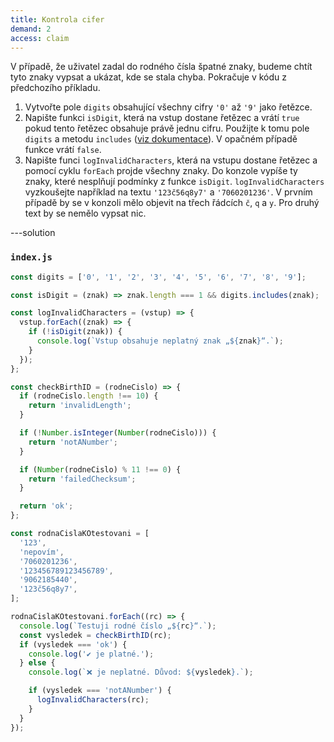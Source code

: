 ```yaml
---
title: Kontrola cifer
demand: 2
access: claim
---
```


V případě, že uživatel zadal do rodného čísla špatné znaky, budeme chtít tyto znaky vypsat a ukázat, kde se stala chyba. Pokračuje v kódu z předchozího příkladu.

1. Vytvořte pole `digits` obsahující všechny cifry `'0'` až `'9'` jako řetězce.
1. Napište funkci `isDigit`, která na vstup dostane řetězec a vrátí `true` pokud tento řetězec obsahuje právě jednu cifru. Použijte k tomu pole `digits` a metodu `includes` ([viz dokumentace](https://developer.mozilla.org/en-US/docs/Web/JavaScript/Reference/Global_Objects/Array/includes)). V opačném případě funkce vrátí `false`.
1. Napište funci `logInvalidCharacters`, která na vstupu dostane řetězec a pomocí cyklu `forEach` projde všechny znaky. Do konzole vypíše ty znaky, které nesplňují podmínky z funkce `isDigit`. `logInvalidCharacters` vyzkoušejte například na textu `'123č56q8y7'` a `'7060201236'`. V prvním případě by se v konzoli mělo objevit na třech řádcích `č`, `q` a `y`. Pro druhý text by se nemělo vypsat nic.

---solution

### `index.js`

```js
const digits = ['0', '1', '2', '3', '4', '5', '6', '7', '8', '9'];

const isDigit = (znak) => znak.length === 1 && digits.includes(znak);

const logInvalidCharacters = (vstup) => {
  vstup.forEach((znak) => {
    if (!isDigit(znak)) {
      console.log(`Vstup obsahuje neplatný znak „${znak}“.`);
    }
  });
};

const checkBirthID = (rodneCislo) => {
  if (rodneCislo.length !== 10) {
    return 'invalidLength';
  }

  if (!Number.isInteger(Number(rodneCislo))) {
    return 'notANumber';
  }

  if (Number(rodneCislo) % 11 !== 0) {
    return 'failedChecksum';
  }

  return 'ok';
};

const rodnaCislaKOtestovani = [
  '123',
  'nepovím',
  '7060201236',
  '123456789123456789',
  '9062185440',
  '123č56q8y7',
];

rodnaCislaKOtestovani.forEach((rc) => {
  console.log(`Testuji rodné číslo „${rc}“.`);
  const vysledek = checkBirthID(rc);
  if (vysledek === 'ok') {
    console.log('✔️ je platné.');
  } else {
    console.log(`❌ je neplatné. Důvod: ${vysledek}.`);

    if (vysledek === 'notANumber') {
      logInvalidCharacters(rc);
    }
  }
});
```
